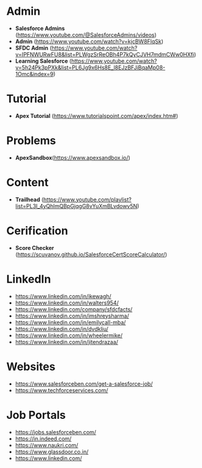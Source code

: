 # Admin
* **Salesforce Admins** (https://www.youtube.com/@SalesforceAdmins/videos)  
* **Admin** (https://www.youtube.com/watch?v=kjcBW8FlqSk)
* **SFDC Admin** (https://www.youtube.com/watch?v=IPFNWURwFU8&list=PLWgzSrReOBh4P7kQyCJVH7mdmCWw0HXfi)
* **Learning Salesforce** (https://www.youtube.com/watch?v=5h24Pk3pPXk&list=PL6Jg9x6Hs8E_l8EJzBFJiBqaMp08-1Omc&index=9)

# Tutorial
* **Apex Tutorial** (https://www.tutorialspoint.com/apex/index.htm#)


# Problems
* **ApexSandbox**(https://www.apexsandbox.io/)

# Content
* **Trailhead** (https://www.youtube.com/playlist?list=PL3I_4yQhlmQBpGjqgG8vYuXmBLvdowv5N)

# Cerification
* **Score Checker** (https://scuvanov.github.io/SalesforceCertScoreCalculator/)

# LinkedIn
* https://www.linkedin.com/in/ikewagh/
* https://www.linkedin.com/in/walters954/
* https://www.linkedin.com/company/sfdcfacts/
* https://www.linkedin.com/in/imshreysharma/
* https://www.linkedin.com/in/emilycall-mba/
* https://www.linkedin.com/in/dvdkliu/
* https://www.linkedin.com/in/wheelermike/
* https://www.linkedin.com/in/jitendrazaa/


# Websites
* https://www.salesforceben.com/get-a-salesforce-job/
* https://www.techforceservices.com/ 

# Job Portals
* https://jobs.salesforceben.com/
* https://in.indeed.com/
* https://www.naukri.com/
* https://www.glassdoor.co.in/
* https://www.linkedin.com/
